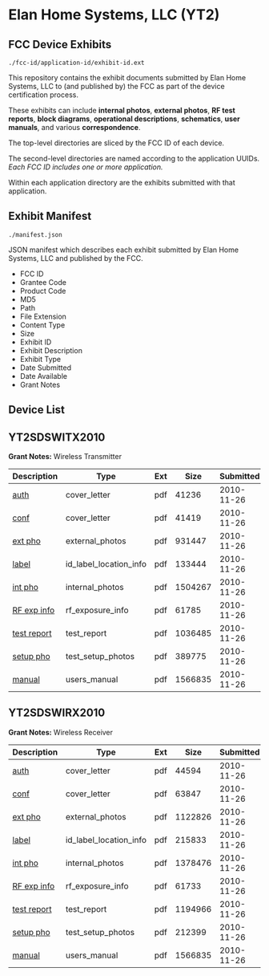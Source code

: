 # Elan Home Systems, LLC (YT2)
## FCC Device Exhibits

```
./fcc-id/application-id/exhibit-id.ext
```

This repository contains the exhibit documents submitted by Elan Home Systems, LLC to (and published by) the FCC as part of the device certification process.

These exhibits can include **internal photos**, **external photos**, **RF test reports**, **block diagrams**, **operational descriptions**, **schematics**, **user manuals**, and various **correspondence**.

The top-level directories are sliced by the FCC ID of each device.

The second-level directories are named according to the application UUIDs. *Each FCC ID includes one or more application.*

Within each application directory are the exhibits submitted with that application. 

## Exhibit Manifest

```
./manifest.json
```

JSON manifest which describes each exhibit submitted by Elan Home Systems, LLC and published by the FCC.

- FCC ID
- Grantee Code
- Product Code
- MD5
- Path
- File Extension
- Content Type
- Size
- Exhibit ID
- Exhibit Description
- Exhibit Type
- Date Submitted
- Date Available
- Grant Notes

## Device List
## YT2SDSWITX2010
**Grant Notes:** Wireless Transmitter

| Description | Type | Ext | Size | Submitted | Available |
| ----------- | ---- | --- | ---- | --------- | --------- |
| [auth](YT2SDSWITX2010/921386543dbc169d0198c56c12e93b0c/1382150.pdf) | cover_letter | pdf | 41236 | 2010-11-26 | 2010-11-29 |
| [conf](YT2SDSWITX2010/921386543dbc169d0198c56c12e93b0c/1382151.pdf) | cover_letter | pdf | 41419 | 2010-11-26 | 2010-11-29 |
| [ext pho](YT2SDSWITX2010/921386543dbc169d0198c56c12e93b0c/1382152.pdf) | external_photos | pdf | 931447 | 2010-11-26 | 2010-11-29 |
| [label](YT2SDSWITX2010/921386543dbc169d0198c56c12e93b0c/1382156.pdf) | id_label_location_info | pdf | 133444 | 2010-11-26 | 2010-11-29 |
| [int pho](YT2SDSWITX2010/921386543dbc169d0198c56c12e93b0c/1382153.pdf) | internal_photos | pdf | 1504267 | 2010-11-26 | 2010-11-29 |
| [RF exp info](YT2SDSWITX2010/921386543dbc169d0198c56c12e93b0c/1382161.pdf) | rf_exposure_info | pdf | 61785 | 2010-11-26 | 2010-11-29 |
| [test report](YT2SDSWITX2010/921386543dbc169d0198c56c12e93b0c/1382155.pdf) | test_report | pdf | 1036485 | 2010-11-26 | 2010-11-29 |
| [setup pho](YT2SDSWITX2010/921386543dbc169d0198c56c12e93b0c/1382154.pdf) | test_setup_photos | pdf | 389775 | 2010-11-26 | 2010-11-29 |
| [manual](YT2SDSWITX2010/921386543dbc169d0198c56c12e93b0c/1382159.pdf) | users_manual | pdf | 1566835 | 2010-11-26 | 2010-11-29 |
## YT2SDSWIRX2010
**Grant Notes:** Wireless Receiver

| Description | Type | Ext | Size | Submitted | Available |
| ----------- | ---- | --- | ---- | --------- | --------- |
| [auth](YT2SDSWIRX2010/9087d87ca1d9e5b397792a893bc11d02/1382162.pdf) | cover_letter | pdf | 44594 | 2010-11-26 | 2010-11-29 |
| [conf](YT2SDSWIRX2010/9087d87ca1d9e5b397792a893bc11d02/1382163.pdf) | cover_letter | pdf | 63847 | 2010-11-26 | 2010-11-29 |
| [ext pho](YT2SDSWIRX2010/9087d87ca1d9e5b397792a893bc11d02/1382164.pdf) | external_photos | pdf | 1122826 | 2010-11-26 | 2010-11-29 |
| [label](YT2SDSWIRX2010/9087d87ca1d9e5b397792a893bc11d02/1382168.pdf) | id_label_location_info | pdf | 215833 | 2010-11-26 | 2010-11-29 |
| [int pho](YT2SDSWIRX2010/9087d87ca1d9e5b397792a893bc11d02/1382165.pdf) | internal_photos | pdf | 1378476 | 2010-11-26 | 2010-11-29 |
| [RF exp info](YT2SDSWIRX2010/9087d87ca1d9e5b397792a893bc11d02/1382173.pdf) | rf_exposure_info | pdf | 61733 | 2010-11-26 | 2010-11-29 |
| [test report](YT2SDSWIRX2010/9087d87ca1d9e5b397792a893bc11d02/1382167.pdf) | test_report | pdf | 1194966 | 2010-11-26 | 2010-11-29 |
| [setup pho](YT2SDSWIRX2010/9087d87ca1d9e5b397792a893bc11d02/1382166.pdf) | test_setup_photos | pdf | 212399 | 2010-11-26 | 2010-11-29 |
| [manual](YT2SDSWIRX2010/9087d87ca1d9e5b397792a893bc11d02/1382159.pdf) | users_manual | pdf | 1566835 | 2010-11-26 | 2010-11-29 |
